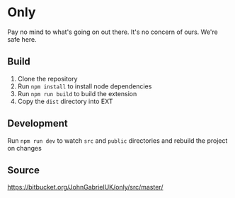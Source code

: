 # Only

Pay no mind to what's going on out there. It's no concern of ours. We're safe
here.

## Build

1. Clone the repository
2. Run `npm install` to install node dependencies
3. Run `npm run build` to build the extension
4. Copy the `dist` directory into EXT

## Development

Run `npm run dev` to watch `src` and `public` directories and rebuild the
project on changes

## Source
https://bitbucket.org/JohnGabrielUK/only/src/master/
